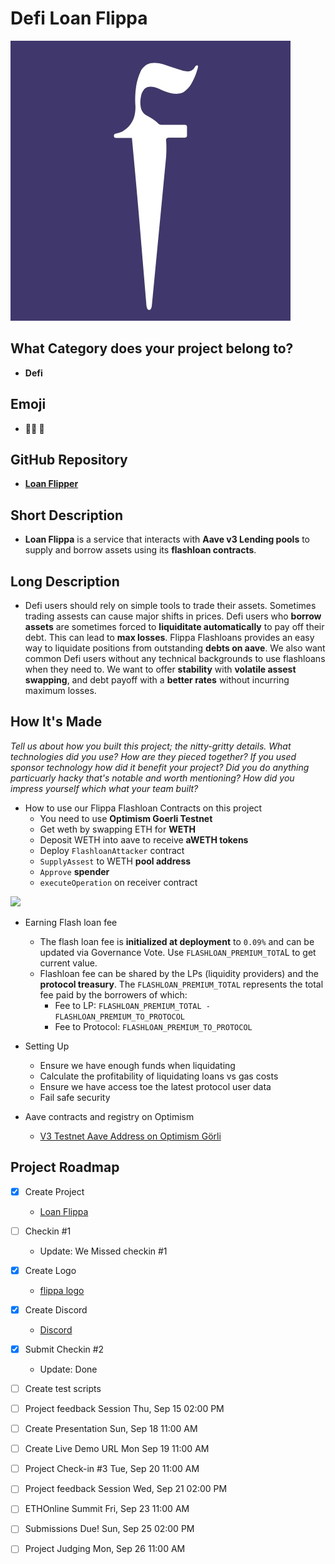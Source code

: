 
# Defi Loan Flippa
![Flippa Logo](./logo.jpg)

## What Category does your project belong to?
- **Defi**

## Emoji
- **🧑‍🌾 🌾**

## GitHub Repository
- [**Loan Flipper**](https://github.com/mmsaki/eth-online-2022)

## Short Description
- **Loan Flippa** is a service that interacts with **Aave  v3 Lending pools** to supply and borrow assets using its **flashloan contracts**.

## Long Description

- Defi users should rely on simple tools to trade their assets. Sometimes trading assests can cause major shifts in prices. Defi users who **borrow assets** are sometimes forced to **liquiditate automatically** to pay off their debt. This can lead to **max losses**. Flippa Flashloans provides an easy way to  liquidate positions from outstanding **debts on aave**. We also want common Defi users without any technical backgrounds to use flashloans when they need to. We want to offer **stability** with **volatile assest swapping**, and debt payoff with a **better rates** without incurring maximum losses.

## How It's Made
*Tell us about how you built this project; the nitty-gritty details. What technologies did you use? How are they pieced together? If you used sponsor technology how did it benefit your project? Did you do anything particuarly hacky that's notable and worth mentioning? How did you impress yourself which what your team built?*

- How to use our Flippa Flashloan Contracts on this project
    - You need to use **Optimism Goerli Testnet**
    - Get weth by swapping ETH for **WETH** 
    - Deposit WETH into aave to receive **aWETH tokens**
    - Deploy `FlashloanAttacker` contract
    - `SupplyAssest` to WETH **pool address**
    - `Approve` **spender**
    - `executeOperation` on receiver contract

![](./flippa-loans.gif)

- Earning Flash loan fee
    - The flash loan fee is **initialized at deployment** to `0.09%` and can be updated via Governance Vote. Use `FLASHLOAN_PREMIUM_TOTA`L to get current value.
    - Flashloan fee can be shared by the LPs (liquidity providers) and the **protocol treasury**. The `FLASHLOAN_PREMIUM_TOTAL` represents the total fee paid by the borrowers of which:
        - Fee to LP: `FLASHLOAN_PREMIUM_TOTAL - FLASHLOAN_PREMIUM_TO_PROTOCOL`
        - Fee to Protocol: `FLASHLOAN_PREMIUM_TO_PROTOCOL`

- Setting Up
    - Ensure we have enough funds when liquidating
    - Calculate the profitability of liquidating loans vs gas costs
    - Ensure we have access toe the latest protocol user data
    - Fail safe security 
- Aave contracts and registry on Optimism 
    - [V3 Testnet Aave Address on Optimism Görli](https://docs.aave.com/developers/deployed-contracts/v3-testnet-addresses)


## Project Roadmap

- [x] Create Project 
    - [Loan Flippa](https://ethglobal.com/showcase/loan-flippa-8s2mf)
- [ ] Checkin #1
    - Update: We Missed checkin #1
- [x] Create Logo
    - [flippa logo](./logo.jpg)
- [x] Create Discord
    - [Discord](https://discord.gg/57TA3bHx62)
- [x] Submit Checkin #2 
    - Update: Done
- [ ] Create test scripts
- [ ] Project feedback Session Thu, Sep 15 02:00 PM
- [ ] Create Presentation Sun, Sep 18 11:00 AM
- [ ] Create Live Demo URL Mon Sep 19 11:00 AM
- [ ] Project Check-in #3 Tue, Sep 20 11:00 AM
- [ ] Project feedback Session Wed, Sep 21 02:00 PM
- [ ] ETHOnline Summit Fri, Sep 23 11:00 AM
- [ ] Submissions Due! Sun, Sep 25 02:00 PM
- [ ] Project Judging Mon, Sep 26 11:00 AM
 